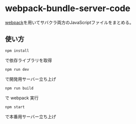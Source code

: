 # webpack-bundle-server-code

[webpack](https://webpack.github.io/)を用いてサバクラ両方のJavaScriptファイルをまとめる。

## 使い方
```
npm install
```
で依存ライブラリを取得

```
npm run dev
```
で開発用サーバー立ち上げ

```
npm run build
```
で webpack 実行

```
npm start
```
で本番用サーバー立ち上げ
